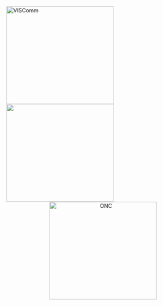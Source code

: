 <img src="../VisComLogo.jpg" alt="VISComm" width="280" height="255">
<img src="images/0-logo.png" alt="" width="280" height="255">
  <a href="http://www.oncboces.org/NorthernCatskills.cfm?subpage=6967" target="_blank">
  <center><img src="../0-logo.png" alt="ONC" width="280" height="255"href="http://www.oncboces.org/NorthernCatskills.cfm?subpage=6967">
